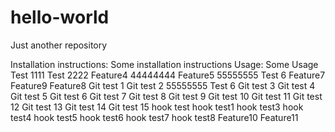 # hello-world
Just another repository

Installation instructions:
Some installation instructions
Usage:
Some Usage
Test 1111
Test 2222
Feature4
44444444
Feature5
55555555
Test 6
Feature7
Feature9
Feature8
Git test 1
Git test 2
55555555
Test 6
Git test 3
Git test 4
Git test 5
Git test 6
Git test 7
Git test 8
Git test 9
Git test 10
Git test 11
Git test 12
Git test 13
Git test 14
Git test 15
hook test
hook test1
hook test3
hook test4
hook test5
hook test6
hook test7
hook test8
Feature10
Feature11
